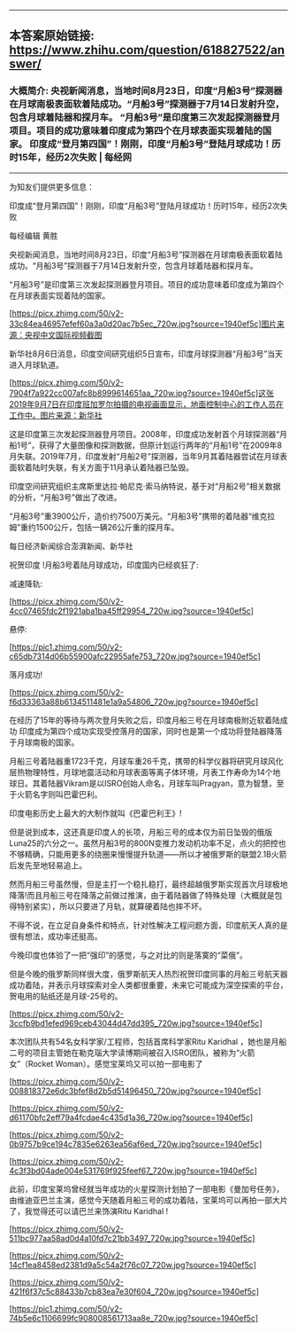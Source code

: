 ----------------------------------------
## 本答案原始链接: https://www.zhihu.com/question/618827522/answer/
### 大概简介: 央视新闻消息，当地时间8月23日，印度“月船3号”探测器在月球南极表面软着陆成功。“月船3号”探测器于7月14日发射升空，包含月球着陆器和探月车。 “月船3号”是印度第三次发起探测器登月项目。项目的成功意味着印度成为第四个在月球表面实现着陆的国家。 印度成“登月第四国”！刚刚，印度“月船3号”登陆月球成功！历时15年，经历2次失败 | 每经网
----------------------------------------
为知友们提供更多信息：


印度成“登月第四国”！刚刚，印度“月船3号”登陆月球成功！历时15年，经历2次失败

每经编辑 黄胜

央视新闻消息，当地时间8月23日，印度“月船3号”探测器在月球南极表面软着陆成功。“月船3号”探测器于7月14日发射升空，包含月球着陆器和探月车。

“月船3号”是印度第三次发起探测器登月项目。项目的成功意味着印度成为第四个在月球表面实现着陆的国家。

[https://picx.zhimg.com/50/v2-33c84ea46957efef60a3a0d20ac7b5ec_720w.jpg?source=1940ef5c]图片来源：央视中文国际视频截图

新华社8月6日消息，印度空间研究组织5日宣布，印度月球探测器“月船3号”当天进入月球轨道。

[https://picx.zhimg.com/50/v2-7904f7a922cc007afc8b8999614651aa_720w.jpg?source=1940ef5c]这张2019年9月7日在印度班加罗尔拍摄的电视画面显示，地面控制中心的工作人员在工作中。图片来源：新华社

这是印度第三次发起探测器登月项目。2008年，印度成功发射首个月球探测器“月船1号”，获得了大量图像和探测数据，但原计划运行两年的“月船1号”在2009年8月失联。2019年7月，印度发射“月船2号”探测器，当年9月其着陆器尝试在月球表面软着陆时失联，有关方面于11月承认着陆器已坠毁。

印度空间研究组织主席斯里达拉·帕尼克·索马纳特说，基于对“月船2号”相关数据的分析，“月船3号”做出了改进。

“月船3号”重3900公斤，造价约7500万美元。“月船3号”携带的着陆器“维克拉姆”重约1500公斤，包括一辆26公斤重的探月车。

每日经济新闻综合澎湃新闻、新华社

祝贺印度 !月船3号着陆月球成功，印度国内已经疯狂了:

减速降轨:

[https://picx.zhimg.com/50/v2-4cc07465fdc2f1921aba1ba45ff29954_720w.jpg?source=1940ef5c]

悬停:

[https://pic1.zhimg.com/50/v2-c65db7314d06b55900afc22955afe753_720w.jpg?source=1940ef5c]

落月成功!

[https://picx.zhimg.com/50/v2-f6d33363a88b6134511481e1a9a54806_720w.jpg?source=1940ef5c]

在经历了15年的等待与两次登月失败之后，印度月船三号在月球南极附近软着陆成功 印度成为第四个成功实现受控落月的国家，同时也是第一个成功将登陆器降落于月球南极的国家。

月船三号着陆器重1723千克，月球车重26千克，携带的科学仪器将研究月球风化层热物理特性，月球地震活动和月球表面等离子体环境，月表工作寿命为14个地球日。其着陆器Vikram是以ISRO创始人命名，月球车叫Pragyan，意为智慧，至于火箭名字则叫巴霍巴利。

印度电影历史上最大的大制作就叫《巴霍巴利王》!

但是说到成本，这还真是印度人的长项，月船三号的成本仅为前日坠毁的俄版Luna25的六分之一。虽然月船3号的800N变推力发动机功率不足，点火的把控也不够精确，只能用更多的绕圈来慢慢提升轨道——所以才被俄罗斯的联盟2.1B火箭后发先至地轻易追上。

然而月船三号虽然慢，但是主打一个稳扎稳打，最终超越俄罗斯实现首次月球极地降落!而且月船三号在降落之前做过推演，由于着陆器做了特殊处理（大概就是包得特别紧实），所以只要进了月轨，就算硬着陆也摔不坏。

不得不说，在立足自身条件和特点，针对性解决工程问题方面，印度航天人真的是很有想法，成功率还挺高。

今晚印度也体验了一把“强印”的感觉，与之对比的则是落寞的“菜俄”。

但是今晚的俄罗斯同样很大度，俄罗斯航天人热烈祝贺印度同事的月船三号航天器成功着陆，并表示月球探索对全人类都很重要，未来它可能成为深空探索的平台，贺电用的贴纸还是月球-25号的。

[https://picx.zhimg.com/50/v2-3ccfb9bd1efed969ceb43044d47dd395_720w.jpg?source=1940ef5c]

本次团队共有54名女科学家/工程师，包括首席科学家Ritu Karidhal ，她也是月船二号的项目主管她在勒克瑙大学读博期间被召入ISRO团队，被称为“火箭女”（Rocket Woman）。感觉宝莱坞又可以拍一部电影了

[https://picx.zhimg.com/50/v2-008818372e6dc3bfef8d2b5d51496450_720w.jpg?source=1940ef5c]




[https://picx.zhimg.com/50/v2-d61170bfc2eff79a4fcdae4c435d1a36_720w.jpg?source=1940ef5c]




[https://picx.zhimg.com/50/v2-0b9757b9ce194c7835e6263ea56af6ed_720w.jpg?source=1940ef5c]




[https://picx.zhimg.com/50/v2-4c3f3bd04ade004e531769f925feef67_720w.jpg?source=1940ef5c]

此前，印度宝莱坞曾经就当年成功的火星探测计划拍了一部电影《曼加号任务》，由维迪亚巴兰主演，感觉今天随着月船三号的成功着陆，宝莱坞可以再拍一部大片了，我觉得还可以请巴兰来饰演Ritu Karidhal !

[https://picx.zhimg.com/50/v2-511bc977aa58ad0d4a10fd7c21bb3497_720w.jpg?source=1940ef5c]




[https://picx.zhimg.com/50/v2-14cf1ea8458ed2381d9a5c54a2f76c07_720w.jpg?source=1940ef5c]




[https://picx.zhimg.com/50/v2-421f6f37c5c88433b7cb83ea7e30f604_720w.jpg?source=1940ef5c]




[https://pic1.zhimg.com/50/v2-74b5e6c1106699fc908008561713aa8e_720w.jpg?source=1940ef5c]


